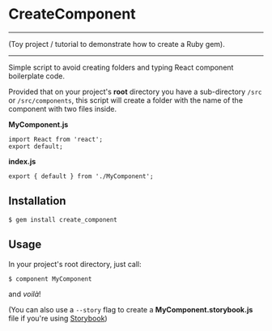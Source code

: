 # CreateComponent

---

(Toy project / tutorial to demonstrate how to create a Ruby gem).

---

Simple script to avoid creating folders and typing React component boilerplate code.

Provided that on your project's **root** directory you have a sub-directory `/src` or `/src/components`, this script will create a folder with the name of the component with two files inside.

**MyComponent.js**
```
import React from 'react';
export default;
```

**index.js**
```
export { default } from './MyComponent';
```

## Installation

    $ gem install create_component

## Usage

In your project's root directory, just call:

    $ component MyComponent

and _voilà_!

(You can also use a `--story` flag to create a **MyComponent.storybook.js** file if you're using [Storybook](https://github.com/storybooks/storybook))
